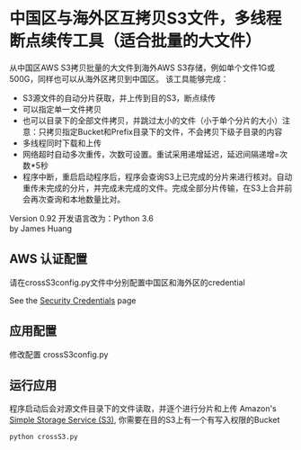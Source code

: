 # 中国区与海外区互拷贝S3文件，多线程断点续传工具（适合批量的大文件）

从中国区AWS S3拷贝批量的大文件到海外AWS S3存储，例如单个文件1G或500G，同样也可以从海外区拷贝到中国区。
该工具能够完成：
* S3源文件的自动分片获取，并上传到目的S3，断点续传
* 可以指定单一文件拷贝
* 也可以目录下的全部文件拷贝，并跳过太小的文件（小于单个分片的大小）注意：只拷贝指定Bucket和Prefix目录下的文件，不会拷贝下级子目录的内容
* 多线程同时下载和上传
* 网络超时自动多次重传，次数可设置。重试采用递增延迟，延迟间隔递增=次数*5秒
* 程序中断，重启启动程序后，程序会查询S3上已完成的分片来进行核对。自动重传未完成的分片，并完成未完成的文件。完成全部分片传输，在S3上合并前会再次查询和本地数量比对。

Version 0.92
开发语言改为：Python 3.6   
by James Huang

## AWS 认证配置

请在crossS3config.py文件中分别配置中国区和海外区的credential

See the [Security Credentials](http://aws.amazon.com/security-credentials) page

## 应用配置

修改配置 crossS3config.py

## 运行应用

程序启动后会对源文件目录下的文件读取，并逐个进行分片和上传 Amazon's [Simple Storage Service (S3)](http://aws.amazon.com/s3),
你需要在目的S3上有一个有写入权限的Bucket

    python crossS3.py

